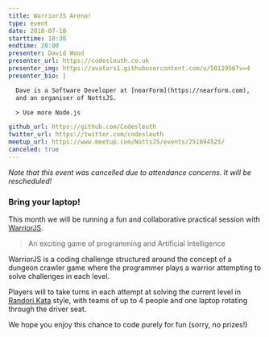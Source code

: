 ```yaml
---
title: WarriorJS Arena!
type: event
date: 2018-07-10
starttime: 18:30
endtime: 20:00
presenter: David Wood
presenter_url: https://codesleuth.co.uk
presenter_img: https://avatars1.githubusercontent.com/u/5011956?v=4
presenter_bio: |

  Dave is a Software Developer at [nearForm](https://nearform.com),
  and an organiser of NottsJS.

  > Use more Node.js

github_url: https://github.com/Codesleuth
twitter_url: https://twitter.com/codesleuth
meetup_url: https://www.meetup.com/NottsJS/events/251694525/
canceled: true
---
```


_Note that this event was cancelled due to attendance concerns. It will be rescheduled!_

### Bring your laptop!

This month we will be running a fun and collaborative practical session with
[WarriorJS](https://warrior.js.org/).

> An exciting game of programming and Artificial Intelligence

WarriorJS is a coding challenge structured around the concept of a dungeon
crawler game where the programmer plays a warrior attempting to solve challenges
in each level.

Players will to take turns in each attempt at solving the current level in
[Randori Kata](https://codingdojo.org/RandoriKata/) style, with teams of up to 4
people and one laptop rotating through the driver seat.

We hope you enjoy this chance to code purely for fun (sorry, no prizes!)

